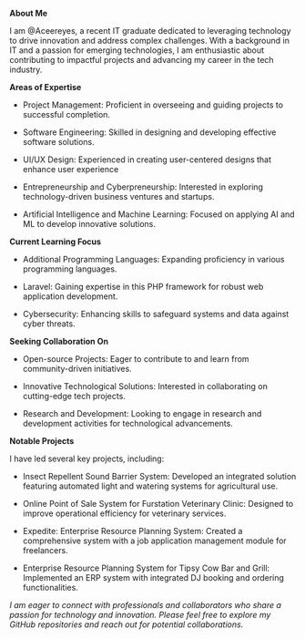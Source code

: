 **About Me**


I am @Aceereyes, a recent IT graduate dedicated to leveraging technology to drive innovation and address complex challenges. With a background in IT and a passion for emerging technologies, I am enthusiastic about contributing to impactful projects and advancing my career in the tech industry.


**Areas of Expertise**

- Project Management: Proficient in overseeing and guiding projects to successful completion.

- Software Engineering: Skilled in designing and developing effective software solutions.

- UI/UX Design: Experienced in creating user-centered designs that enhance user experience

- Entrepreneurship and Cyberpreneurship: Interested in exploring technology-driven business ventures and startups.

- Artificial Intelligence and Machine Learning: Focused on applying AI and ML to develop innovative solutions.


**Current Learning Focus**

- Additional Programming Languages: Expanding proficiency in various programming languages.

- Laravel: Gaining expertise in this PHP framework for robust web application development.

- Cybersecurity: Enhancing skills to safeguard systems and data against cyber threats.


**Seeking Collaboration On**

- Open-source Projects: Eager to contribute to and learn from community-driven initiatives.

- Innovative Technological Solutions: Interested in collaborating on cutting-edge tech projects.

- Research and Development: Looking to engage in research and development activities for technological advancements.


**Notable Projects**

I have led several key projects, including:

- Insect Repellent Sound Barrier System: Developed an integrated solution featuring automated light and watering systems for agricultural use.

- Online Point of Sale System for Furstation Veterinary Clinic: Designed to improve operational efficiency for veterinary services.

- Expedite: Enterprise Resource Planning System: Created a comprehensive system with a job application management module for freelancers.

- Enterprise Resource Planning System for Tipsy Cow Bar and Grill: Implemented an ERP system with integrated DJ booking and ordering functionalities.

_I am eager to connect with professionals and collaborators who share a passion for technology and innovation. Please feel free to explore my GitHub repositories and reach out for potential collaborations._
